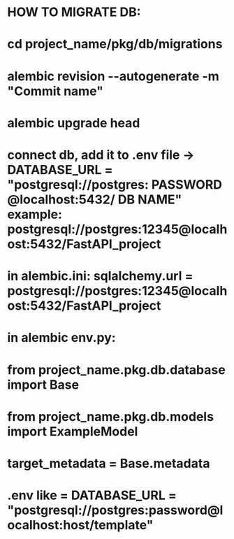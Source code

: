 # HOW TO MIGRATE DB: 

# cd project_name/pkg/db/migrations

# alembic revision --autogenerate -m "Commit name"

# alembic upgrade head

# connect db, add it to .env file -> DATABASE_URL = "postgresql://postgres: PASSWORD @localhost:5432/ DB NAME" example: postgresql://postgres:12345@localhost:5432/FastAPI_project

# in alembic.ini: sqlalchemy.url = postgresql://postgres:12345@localhost:5432/FastAPI_project

# in alembic env.py: 

# from project_name.pkg.db.database import Base
# from project_name.pkg.db.models import ExampleModel

# target_metadata = Base.metadata


# .env like = DATABASE_URL = "postgresql://postgres:password@localhost:host/template"
